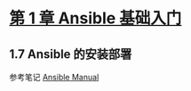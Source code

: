 # [第 1 章 Ansible 基础入门](http://mrhuangyuhui.gitee.io/books/ZRzxpt_files/text/part0005.html)

## 1.7 Ansible 的安装部署

参考笔记 [Ansible Manual](https://gitee.com/mrhuangyuhui/notes/blob/master/manuals/ansible-manual.md)